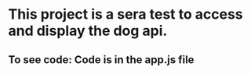 # This project is a sera test to access and display the dog api.

## To see code: Code is in the app.js file

